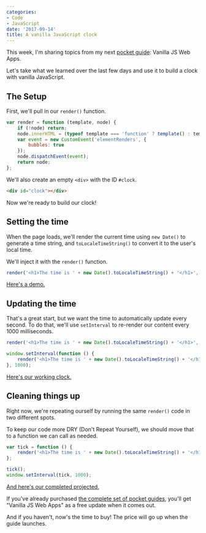 ```yaml
---
categories:
- Code
- JavaScript
date: '2017-09-14'
title: A vanilla JavaScript clock
---
```


This week, I'm sharing topics from my next [pocket guide](https://gomakethings.com): Vanilla JS Web Apps.

Let's take what we learned over the last few days and use it to build a clock with vanilla JavaScript.

## The Setup

First, we'll pull in our `render()` function.

```js
var render = function (template, node) {
    if (!node) return;
    node.innerHTML = (typeof template === 'function' ? template() : template);
    var event = new CustomEvent('elementRenders', {
        bubbles: true
    });
    node.dispatchEvent(event);
    return node;
};
```

We'll also create an empty `<div>` with the ID `#clock`.

```html
<div id="clock"></div>
```

Now we're ready to build our clock!

## Setting the time

When the page loads, we'll render the current time using `new Date()` to generate a time string, and `toLocaleTimeString()` to convert it to the user's local time.

We'll inject it with the `render()` function.

```js
render('<h1>The time is ' + new Date().toLocaleTimeString() + '</h1>', document.querySelector('#clock'));
```

[Here's a demo.](https://jsfiddle.net/cferdinandi/r18nLqob/)

## Updating the time

That's a great start, but we want the time to automatically update every second. To do that, we'll use `setInterval` to re-render our content every 1000 milliseconds.

```js
render('<h1>The time is ' + new Date().toLocaleTimeString() + '</h1>', document.querySelector('#clock'));

window.setInterval(function () {
	render('<h1>The time is ' + new Date().toLocaleTimeString() + '</h1>', document.querySelector('#clock'));
}, 1000);
```

[Here's our working clock.](https://jsfiddle.net/cferdinandi/r18nLqob/1/)

## Cleaning things up

Right now, we're repeating ourself by running the same `render()` code in two different spots.

To keep our code more DRY (Don't Repeat Yourself), we should move that to a function we can call as needed.

```js
var tick = function () {
	render('<h1>The time is ' + new Date().toLocaleTimeString() + '</h1>', document.querySelector('#clock'));
};

tick();
window.setInterval(tick, 1000);
```

[And here's our completed projected.](https://jsfiddle.net/cferdinandi/r18nLqob/2/)

If you've already purchased [the complete set of pocket guides](https://gomakethings.com/guides/complete-set/), you'll get "Vanilla JS Web Apps" as a free update when it comes out.

And if you haven't, now's the time to buy! The price will go up when the guide launches.